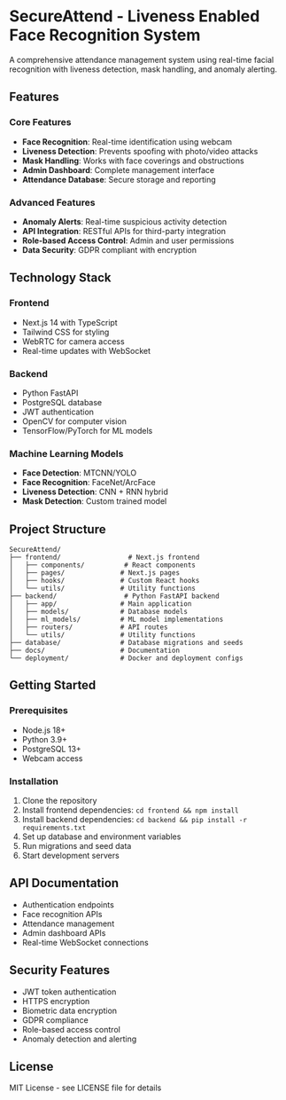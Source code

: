 # SecureAttend - Liveness Enabled Face Recognition System

A comprehensive attendance management system using real-time facial recognition with liveness detection, mask handling, and anomaly alerting.

## Features

### Core Features
- **Face Recognition**: Real-time identification using webcam
- **Liveness Detection**: Prevents spoofing with photo/video attacks
- **Mask Handling**: Works with face coverings and obstructions
- **Admin Dashboard**: Complete management interface
- **Attendance Database**: Secure storage and reporting

### Advanced Features
- **Anomaly Alerts**: Real-time suspicious activity detection
- **API Integration**: RESTful APIs for third-party integration
- **Role-based Access Control**: Admin and user permissions
- **Data Security**: GDPR compliant with encryption

## Technology Stack

### Frontend
- Next.js 14 with TypeScript
- Tailwind CSS for styling
- WebRTC for camera access
- Real-time updates with WebSocket

### Backend
- Python FastAPI
- PostgreSQL database
- JWT authentication
- OpenCV for computer vision
- TensorFlow/PyTorch for ML models

### Machine Learning Models
- **Face Detection**: MTCNN/YOLO
- **Face Recognition**: FaceNet/ArcFace
- **Liveness Detection**: CNN + RNN hybrid
- **Mask Detection**: Custom trained model

## Project Structure

```
SecureAttend/
├── frontend/                 # Next.js frontend
│   ├── components/          # React components
│   ├── pages/              # Next.js pages
│   ├── hooks/              # Custom React hooks
│   └── utils/              # Utility functions
├── backend/                 # Python FastAPI backend
│   ├── app/                # Main application
│   ├── models/             # Database models
│   ├── ml_models/          # ML model implementations
│   ├── routers/            # API routes
│   └── utils/              # Utility functions
├── database/               # Database migrations and seeds
├── docs/                   # Documentation
└── deployment/             # Docker and deployment configs
```

## Getting Started

### Prerequisites
- Node.js 18+
- Python 3.9+
- PostgreSQL 13+
- Webcam access

### Installation

1. Clone the repository
2. Install frontend dependencies: `cd frontend && npm install`
3. Install backend dependencies: `cd backend && pip install -r requirements.txt`
4. Set up database and environment variables
5. Run migrations and seed data
6. Start development servers

## API Documentation

- Authentication endpoints
- Face recognition APIs
- Attendance management
- Admin dashboard APIs
- Real-time WebSocket connections

## Security Features

- JWT token authentication
- HTTPS encryption
- Biometric data encryption
- GDPR compliance
- Role-based access control
- Anomaly detection and alerting

## License

MIT License - see LICENSE file for details
